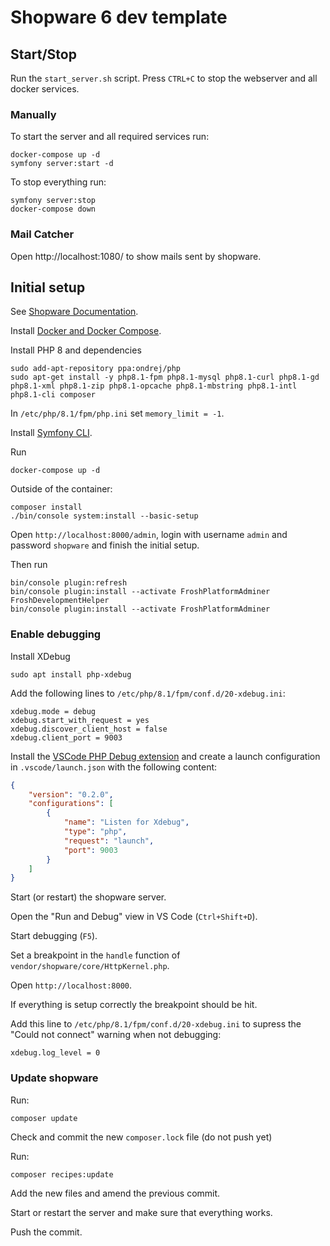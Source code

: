 # Shopware 6 dev template

## Start/Stop

Run the `start_server.sh` script.
Press `CTRL+C` to stop the webserver and all docker services.

### Manually

To start the server and all required services run:
```
docker-compose up -d
symfony server:start -d
```

To stop everything run:
```
symfony server:stop
docker-compose down
```

### Mail Catcher

Open http://localhost:1080/ to show mails sent by shopware.

## Initial setup

See [Shopware Documentation](https://developer.shopware.com/docs/guides/installation/template).

Install [Docker and Docker Compose](https://docs.docker.com/compose/install/linux/).

Install PHP 8 and dependencies
```
sudo add-apt-repository ppa:ondrej/php
sudo apt-get install -y php8.1-fpm php8.1-mysql php8.1-curl php8.1-gd php8.1-xml php8.1-zip php8.1-opcache php8.1-mbstring php8.1-intl php8.1-cli composer
```

In `/etc/php/8.1/fpm/php.ini` set `memory_limit = -1`.

Install [Symfony CLI](https://symfony.com/download).

Run
```
docker-compose up -d
```
Outside of the container: 
```
composer install
./bin/console system:install --basic-setup
```

Open `http://localhost:8000/admin`, login with username `admin` and password `shopware` and finish the initial setup.

Then run
```
bin/console plugin:refresh
bin/console plugin:install --activate FroshPlatformAdminer FroshDevelopmentHelper
bin/console plugin:install --activate FroshPlatformAdminer
```

### Enable debugging

Install XDebug
```
sudo apt install php-xdebug
```

Add the following lines to `/etc/php/8.1/fpm/conf.d/20-xdebug.ini`:
```
xdebug.mode = debug
xdebug.start_with_request = yes
xdebug.discover_client_host = false
xdebug.client_port = 9003
```

Install the [VSCode PHP Debug extension](https://marketplace.visualstudio.com/items?itemName=xdebug.php-debug)
and create a launch configuration in `.vscode/launch.json` with the following content:
```json
{
    "version": "0.2.0",
    "configurations": [
        {
            "name": "Listen for Xdebug",
            "type": "php",
            "request": "launch",
            "port": 9003
        }
    ]
}
```

Start (or restart) the shopware server.

Open the "Run and Debug" view in VS Code (`Ctrl+Shift+D`).

Start debugging (`F5`).

Set a breakpoint in the `handle` function of `vendor/shopware/core/HttpKernel.php`.

Open `http://localhost:8000`.

If everything is setup correctly the breakpoint should be hit.

Add this line to `/etc/php/8.1/fpm/conf.d/20-xdebug.ini` to supress the "Could not connect" warning when not debugging:
```
xdebug.log_level = 0
```

### Update shopware

Run:
```
composer update
```
Check and commit the new `composer.lock` file (do not push yet)

Run:
```
composer recipes:update
```

Add the new files and amend the previous commit.

Start or restart the server and make sure that everything works.

Push the commit.

